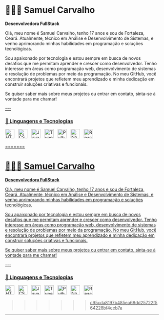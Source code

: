 
# 👩🏻‍💻 Samuel Carvalho

**Desenvolvedora FullStack**

Olá, meu nome é Samuel Carvalho, tenho 17 anos e sou de Fortaleza, Ceará. Atualmente, técnico em Análise e Desenvolvimento de Sistemas, e venho aprimorando minhas habilidades em programação e soluções tecnológicas.

Sou apaixonado por tecnologia e estou sempre em busca de novos desafios que me permitam aprender e crescer como desenvolvedor. Tenho interesse em áreas como programação web, desenvolvimento de sistemas e resolução de problemas por meio da programação. No meu GitHub, você encontrará projetos que refletem meu aprendizado e minha dedicação em construir soluções criativas e funcionais.

Se quiser saber mais sobre meus projetos ou entrar em contato, sinta-se à vontade para me chamar!
<p align="left">
    <a href="https://github.com/samuelcarvalh00">
---

### 🤖 Linguagens e Tecnologias

<img 
    align="left" 
    alt="HTML"
    title="HTML" 
    width="30px" 
    style="padding-right: 10px;" 
    src="https://cdn.jsdelivr.net/gh/devicons/devicon@latest/icons/html5/html5-original.svg" 
/>
<img 
    align="left" 
    alt="CSS" 
    title="CSS"
    width="30px" 
    style="padding-right: 10px;" 
    src="https://cdn.jsdelivr.net/gh/devicons/devicon@latest/icons/css3/css3-original.svg" 
/>
<img 
    align="left" 
    alt="JavaScript" 
    title="JavaScript"
    width="30px" 
    style="padding-right: 10px;" 
    src="https://cdn.jsdelivr.net/gh/devicons/devicon@latest/icons/javascript/javascript-original.svg" 
/>
<img 
    align="left" 
    alt="TypeScript"
    title="TypeScript" 
    width="30px" 
    style="padding-right: 10px;" 
    src="https://cdn.jsdelivr.net/gh/devicons/devicon@latest/icons/typescript/typescript-original.svg" 
/>

<img 
    align="left" 
    alt="Python" 
    title="Python"
    width="30px" 
    style="padding-right: 10px;" 
    src="https://cdn.jsdelivr.net/gh/devicons/devicon@latest/icons/python/python-original.svg" 
/>
<img 
    align="left" 
    alt="Node.js" 
    title="Node.js"
    width="30px" 
    style="padding-right: 10px;" 
    src="https://cdn-icons-png.flaticon.com/512/5968/5968322.png" 
/>
<img 
    align="left" 
    alt="React" 
    title="React"
    width="30px" 
    style="padding-right: 10px;" 
    src="https://upload.wikimedia.org/wikipedia/commons/thumb/3/30/React_Logo_SVG.svg/640px-React_Logo_SVG.svg.png" 
/>

<br/>
<br/>


=======
# 👩🏻‍💻 Samuel Carvalho

**Desenvolvedora FullStack**

Olá, meu nome é Samuel Carvalho, tenho 17 anos e sou de Fortaleza, Ceará. Atualmente, técnico em Análise e Desenvolvimento de Sistemas, e venho aprimorando minhas habilidades em programação e soluções tecnológicas.

Sou apaixonado por tecnologia e estou sempre em busca de novos desafios que me permitam aprender e crescer como desenvolvedor. Tenho interesse em áreas como programação web, desenvolvimento de sistemas e resolução de problemas por meio da programação. No meu GitHub, você encontrará projetos que refletem meu aprendizado e minha dedicação em construir soluções criativas e funcionais.

Se quiser saber mais sobre meus projetos ou entrar em contato, sinta-se à vontade para me chamar!
<p align="left">
    <a href="https://github.com/samuelcarvalh00">
---

### 🤖 Linguagens e Tecnologias

<img 
    align="left" 
    alt="HTML"
    title="HTML" 
    width="30px" 
    style="padding-right: 10px;" 
    src="https://cdn.jsdelivr.net/gh/devicons/devicon@latest/icons/html5/html5-original.svg" 
/>
<img 
    align="left" 
    alt="CSS" 
    title="CSS"
    width="30px" 
    style="padding-right: 10px;" 
    src="https://cdn.jsdelivr.net/gh/devicons/devicon@latest/icons/css3/css3-original.svg" 
/>
<img 
    align="left" 
    alt="JavaScript" 
    title="JavaScript"
    width="30px" 
    style="padding-right: 10px;" 
    src="https://cdn.jsdelivr.net/gh/devicons/devicon@latest/icons/javascript/javascript-original.svg" 
/>
<img 
    align="left" 
    alt="TypeScript"
    title="TypeScript" 
    width="30px" 
    style="padding-right: 10px;" 
    src="https://cdn.jsdelivr.net/gh/devicons/devicon@latest/icons/typescript/typescript-original.svg" 
/>

<img 
    align="left" 
    alt="Python" 
    title="Python"
    width="30px" 
    style="padding-right: 10px;" 
    src="https://cdn.jsdelivr.net/gh/devicons/devicon@latest/icons/python/python-original.svg" 
/>
<img 
    align="left" 
    alt="Node.js" 
    title="Node.js"
    width="30px" 
    style="padding-right: 10px;" 
    src="https://cdn-icons-png.flaticon.com/512/5968/5968322.png" 
/>
<img 
    align="left" 
    alt="React" 
    title="React"
    width="30px" 
    style="padding-right: 10px;" 
    src="https://upload.wikimedia.org/wikipedia/commons/thumb/3/30/React_Logo_SVG.svg/640px-React_Logo_SVG.svg.png" 
/>

<br/>
<br/>


>>>>>>> c95cda8197b485ea68dd25722f564228bf4eeb7a
---
